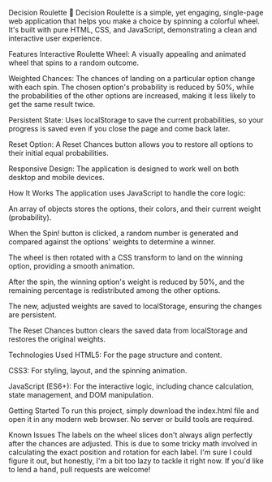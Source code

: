 Decision Roulette 🎡
Decision Roulette is a simple, yet engaging, single-page web application that helps you make a choice by spinning a colorful wheel. It's built with pure HTML, CSS, and JavaScript, demonstrating a clean and interactive user experience.

Features
Interactive Roulette Wheel: A visually appealing and animated wheel that spins to a random outcome.

Weighted Chances: The chances of landing on a particular option change with each spin. The chosen option's probability is reduced by 50%, while the probabilities of the other options are increased, making it less likely to get the same result twice.

Persistent State: Uses localStorage to save the current probabilities, so your progress is saved even if you close the page and come back later.

Reset Option: A Reset Chances button allows you to restore all options to their initial equal probabilities.

Responsive Design: The application is designed to work well on both desktop and mobile devices.

How It Works
The application uses JavaScript to handle the core logic:

An array of objects stores the options, their colors, and their current weight (probability).

When the Spin! button is clicked, a random number is generated and compared against the options' weights to determine a winner.

The wheel is then rotated with a CSS transform to land on the winning option, providing a smooth animation.

After the spin, the winning option's weight is reduced by 50%, and the remaining percentage is redistributed among the other options.

The new, adjusted weights are saved to localStorage, ensuring the changes are persistent.

The Reset Chances button clears the saved data from localStorage and restores the original weights.

Technologies Used
HTML5: For the page structure and content.

CSS3: For styling, layout, and the spinning animation.

JavaScript (ES6+): For the interactive logic, including chance calculation, state management, and DOM manipulation.

Getting Started
To run this project, simply download the index.html file and open it in any modern web browser. No server or build tools are required.

Known Issues
The labels on the wheel slices don't always align perfectly after the chances are adjusted. This is due to some tricky math involved in calculating the exact position and rotation for each label. I'm sure I could figure it out, but honestly, I'm a bit too lazy to tackle it right now. If you'd like to lend a hand, pull requests are welcome!
